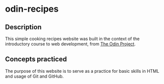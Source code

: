 # odin-recipes
## Description
This simple cooking recipes website was built in the context of the introductory course to web development, from [The Odin Project](https://theodinproject.com).

## Concepts practiced
The purpose of this website is to serve as a practice for basic skills in HTML and usage of Git and GitHub. 